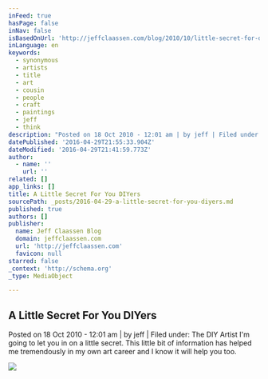 ```yaml
---
inFeed: true
hasPage: false
inNav: false
isBasedOnUrl: 'http://jeffclaassen.com/blog/2010/10/little-secret-for-diy/'
inLanguage: en
keywords:
  - synonymous
  - artists
  - title
  - art
  - cousin
  - people
  - craft
  - paintings
  - jeff
  - think
description: "Posted on 18 Oct 2010 - 12:01 am | by jeff | Filed under: The DIY Artist I'm going to let you in on a little secret. This little bit of information has helped me tremendously in my own art career and I know it will help you too."
datePublished: '2016-04-29T21:55:33.904Z'
dateModified: '2016-04-29T21:41:59.773Z'
author:
  - name: ''
    url: ''
related: []
app_links: []
title: A Little Secret For You DIYers
sourcePath: _posts/2016-04-29-a-little-secret-for-you-diyers.md
published: true
authors: []
publisher:
  name: Jeff Claassen Blog
  domain: jeffclaassen.com
  url: 'http://jeffclaassen.com'
  favicon: null
starred: false
_context: 'http://schema.org'
_type: MediaObject

---
```

<article style=""><h1>A Little Secret For You DIYers</h1><p>Posted on 18 Oct 2010 - 12:01 am | by jeff | Filed under: The DIY Artist I'm going to let you in on a little secret. This little bit of information has helped me tremendously in my own art career and I know it will help you too.</p><img src="https://s3-us-west-2.amazonaws.com/the-grid-img/p/4b1732456414618a4a1b906223ff63f00cacd02c.jpg" /></article>